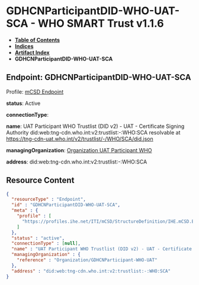 # GDHCNParticipantDID-WHO-UAT-SCA - WHO SMART Trust v1.1.6

* [**Table of Contents**](toc.md)
* [**Indices**](indices.md)
* [**Artifact Index**](artifacts.md)
* **GDHCNParticipantDID-WHO-UAT-SCA**

## Endpoint: GDHCNParticipantDID-WHO-UAT-SCA

Profile: [mCSD Endpoint](https://profiles.ihe.net/ITI/mCSD/4.0.0/StructureDefinition-IHE.mCSD.Endpoint.html)

**status**: Active

**connectionType**: 

**name**: UAT Participant WHO Trustlist (DID v2) - UAT - Certificate Signing Authority did:web:tng-cdn.who.int:v2:trustlist:-:WHO:SCA resolvable at https://tng-cdn-uat.who.int/v2/trustlist/-/WHO/SCA/did.json

**managingOrganization**: [Organization UAT Participant WHO](Organization-GDHCNParticipant-WHO-UAT.md)

**address**: did:web:tng-cdn.who.int:v2:trustlist:-:WHO:SCA



## Resource Content

```json
{
  "resourceType" : "Endpoint",
  "id" : "GDHCNParticipantDID-WHO-UAT-SCA",
  "meta" : {
    "profile" : [
      "https://profiles.ihe.net/ITI/mCSD/StructureDefinition/IHE.mCSD.Endpoint"
    ]
  },
  "status" : "active",
  "connectionType" : [null],
  "name" : "UAT Participant WHO Trustlist (DID v2) - UAT - Certificate Signing Authority\ndid:web:tng-cdn.who.int:v2:trustlist:-:WHO:SCA\nresolvable at https://tng-cdn-uat.who.int/v2/trustlist/-/WHO/SCA/did.json",
  "managingOrganization" : {
    "reference" : "Organization/GDHCNParticipant-WHO-UAT"
  },
  "address" : "did:web:tng-cdn.who.int:v2:trustlist:-:WHO:SCA"
}

```
